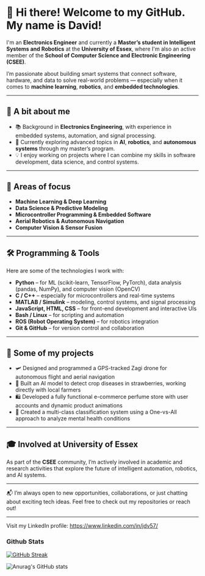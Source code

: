 # 👋 Hi there! Welcome to my GitHub. My name is David!

I'm an **Electronics Engineer** and currently a **Master’s student in Intelligent Systems and Robotics** at the **University of Essex**, where I'm also an active member of the **School of Computer Science and Electronic Engineering (CSEE)**.

I’m passionate about building smart systems that connect software, hardware, and data to solve real-world problems — especially when it comes to **machine learning**, **robotics**, and **embedded technologies**.

---

## 🚀 A bit about me

* 📚 Background in **Electronics Engineering**, with experience in embedded systems, automation, and signal processing.
* 🤖 Currently exploring advanced topics in **AI**, **robotics**, and **autonomous systems** through my master’s program.
* 💡 I enjoy working on projects where I can combine my skills in software development, data science, and control systems.

---

## 🧠 Areas of focus

* **Machine Learning & Deep Learning**
* **Data Science & Predictive Modeling**
* **Microcontroller Programming & Embedded Software**
* **Aerial Robotics & Autonomous Navigation**
* **Computer Vision & Sensor Fusion**

---

## 🛠️ Programming & Tools

Here are some of the technologies I work with:

* **Python** – for ML (scikit-learn, TensorFlow, PyTorch), data analysis (pandas, NumPy), and computer vision (OpenCV)
* **C / C++** – especially for microcontrollers and real-time systems
* **MATLAB / Simulink** – modeling, control systems, and signal processing
* **JavaScript, HTML, CSS** – for front-end development and interactive UIs
* **Bash / Linux** – for scripting and automation
* **ROS (Robot Operating System)** – for robotics integration
* **Git & GitHub** – for version control and collaboration

---

## 🔧 Some of my projects

* 🛩 Designed and programmed a GPS-tracked Zagi drone for autonomous flight and aerial navigation
* 🌱 Built an AI model to detect crop diseases in strawberries, working directly with local farmers
* 🛍 Developed a fully functional e-commerce perfume store with user accounts and dynamic product animations
* 🧠 Created a multi-class classification system using a One-vs-All approach to analyze mental health conditions

---

## 🎓 Involved at University of Essex

As part of the **CSEE** community, I’m actively involved in academic and research activities that explore the future of intelligent automation, robotics, and AI systems.

---

📬 I’m always open to new opportunities, collaborations, or just chatting about exciting tech ideas.
Feel free to check out my repositories or reach out!

---

Visit my LinkedIn profile: https://www.linkedin.com/in/jdv57/

### Github Stats

[![GitHub Streak](https://github-readme-streak-stats.herokuapp.com?user=jd-velasquezr&theme=navy-gear&date_format=M%20j%5B%2C%20Y%5D)](https://git.io/streak-stats)

![Anurag's GitHub stats](https://github-readme-stats.vercel.app/api?username=jd-velasquezr&show_icons=true&bg_color=00000000)
